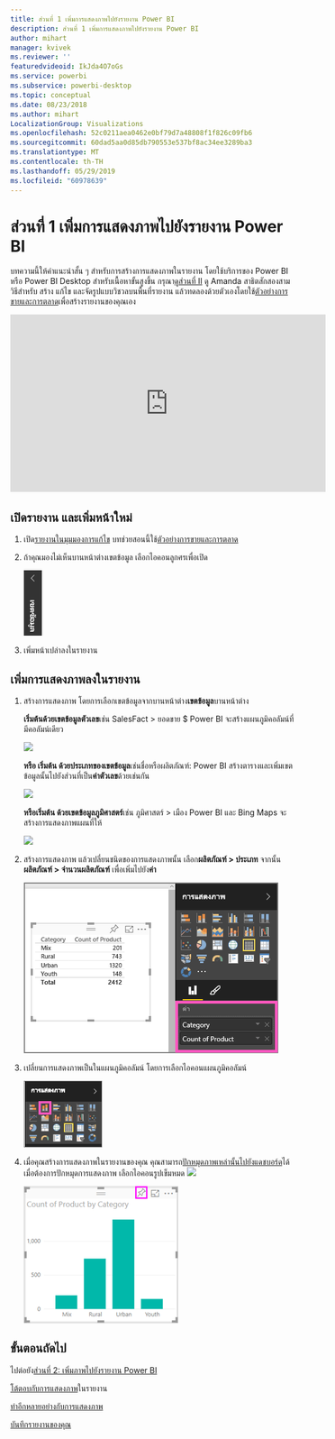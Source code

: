 ```yaml
---
title: ส่วนที่ 1 เพิ่มการแสดงภาพไปยังรายงาน Power BI
description: ส่วนที่ 1 เพิ่มการแสดงภาพไปยังรายงาน Power BI
author: mihart
manager: kvivek
ms.reviewer: ''
featuredvideoid: IkJda4O7oGs
ms.service: powerbi
ms.subservice: powerbi-desktop
ms.topic: conceptual
ms.date: 08/23/2018
ms.author: mihart
LocalizationGroup: Visualizations
ms.openlocfilehash: 52c0211aea0462e0bf79d7a48808f1f826c09fb6
ms.sourcegitcommit: 60dad5aa0d85db790553e537bf8ac34ee3289ba3
ms.translationtype: MT
ms.contentlocale: th-TH
ms.lasthandoff: 05/29/2019
ms.locfileid: "60978639"
---
```

# <a name="part-i-add-visualizations-to-a-power-bi-report"></a>ส่วนที่ 1 เพิ่มการแสดงภาพไปยังรายงาน Power BI
บทความนี้ให้คำแนะนำสั้น ๆ สำหรับการสร้างการแสดงภาพในรายงาน โดยใช้บริการของ Power BI หรือ Power BI Desktop  สำหรับเนื้อหาขั้นสูงขึ้น กรุณา[ดูส่วนที่ II](power-bi-report-add-visualizations-ii.md) ดู Amanda สาธิตสักสองสามวิธีสำหรับ สร้าง แก้ไข และจัดรูปแบบวิชวลบนพื้นที่รายงาน แล้วทดลองด้วยตัวเองโดยใช้[ตัวอย่างการขายและการตลาด](../sample-datasets.md)เพื่อสร้างรายงานของคุณเอง

<iframe width="560" height="315" src="https://www.youtube.com/embed/IkJda4O7oGs" frameborder="0" allowfullscreen></iframe>


## <a name="open-a-report-and-add-a-new-page"></a>เปิดรายงาน และเพิ่มหน้าใหม่
1. เปิด[รายงานในมุมมองการแก้ไข](../consumer/end-user-reading-view.md) บทช่วยสอนนี้ใช้[ตัวอย่างการขายและการตลาด](../sample-datasets.md)
2. ถ้าคุณมองไม่เห็นบานหน้าต่างเขตข้อมูล เลือกไอคอนลูกศรเพื่อเปิด 
   
   ![](media/power-bi-report-add-visualizations-i/pbi_nancy_fieldsfiltersarrow.png)
3. เพิ่มหน้าเปล่าลงในรายงาน

## <a name="add-visualizations-to-the-report"></a>เพิ่มการแสดงภาพลงในรายงาน
1. สร้างการแสดงภาพ โดยการเลือกเขตข้อมูลจากบานหน้าต่าง**เขตข้อมูล**บานหน้าต่าง  
   
   **เริ่มต้นด้วยเขตข้อมูลตัวเลข**เช่น SalesFact > ยอดขาย $ Power BI จะสร้างแผนภูมิคอลัมน์ที่มีคอลัมน์เดียว
   
   ![](media/power-bi-report-add-visualizations-i/pbi_onecolchart.png)
   
   **หรือ เริ่มต้น ด้วยประเภทของเขตข้อมูล**เช่นชื่อหรือผลิตภัณฑ์: Power BI สร้างตารางและเพิ่มเขตข้อมูลนั้นไปยังส่วนที่เป็น**ค่าตัวเลข**ด้วยเช่นกัน
   
   ![](media/power-bi-report-add-visualizations-i/pbi_agif_createchart3.gif)
   
   **หรือเริ่มต้น ด้วยเขตข้อมูลภูมิศาสตร์**เช่น ภูมิศาสตร์ > เมือง Power BI และ Bing Maps จะสร้างการแสดงภาพแผนที่ให้
   
   ![](media/power-bi-report-add-visualizations-i/power-bi-map.png)
2. สร้างการแสดงภาพ แล้วเปลี่ยนชนิดของการแสดงภาพนั้น เลือก**ผลิตภัณฑ์ > ประเภท** จากนั้น **ผลิตภัณฑ์ > จำนวนผลิตภัณฑ์** เพื่อเพิ่มไปยัง**ค่า**
   
   ![](media/power-bi-report-add-visualizations-i/part1table1.png)
3. เปลี่ยนการแสดงภาพเป็นในแผนภูมิคอลัมน์ โดยการเลือกไอคอนแผนภูมิคอลัมน์
   
   ![](media/power-bi-report-add-visualizations-i/part1converttocolumn.png)
4. เมื่อคุณสร้างการแสดงภาพในรายงานของคุณ คุณสามารถ[ปักหมุดภาพเหล่านั้นไปยังแดชบอร์ด](../service-dashboard-pin-tile-from-report.md)ได้ เมื่อต้องการปักหมุดการแสดงภาพ เลือกไอคอนรูปเข็มหมด ![](media/power-bi-report-add-visualizations-i/pinnooutline.png)
   
   ![](media/power-bi-report-add-visualizations-i/part1pin1.png)
  

## <a name="next-steps"></a>ขั้นตอนถัดไป
 ไปต่อยัง[ส่วนที่ 2: เพิ่มภาพไปยังรายงาน Power BI](power-bi-report-add-visualizations-ii.md)
   
   [โต้ตอบกับการแสดงภาพ](../consumer/end-user-reading-view.md)ในรายงาน
   
   [ทำอีกหลายอย่างกับการแสดงภาพ](power-bi-report-visualizations.md)
   
   [บันทึกรายงานของคุณ](../service-report-save.md)
